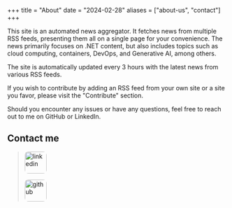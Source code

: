 +++
title = "About"
date = "2024-02-28"
aliases = ["about-us", "contact"]
+++

This site is an automated news aggregator. It fetches news from multiple RSS feeds, presenting them all on a single page for your convenience. The news primarily focuses on .NET content, but also includes topics such as cloud computing, containers, DevOps, and Generative AI, among others.

The site is automatically updated every 3 hours with the latest news from various RSS feeds.

If you wish to contribute by adding an RSS feed from your own site or a site you favor, please visit the "Contribute" section.

Should you encounter any issues or have any questions, feel free to reach out to me on GitHub or LinkedIn.


## Contact me

<blockquote>
    <p>
        <a href="https://www.linkedin.com/in/carlosponsn/">
            <img src="/images/linkedin-logo.svg" alt="linkedin" class="left" style="border-radius: 8px;  width: 50px; height: 50px">
        </a>  
    </p>
    <p>
        <a href="https://github.com/karlospn">
            <img src="/images/github.svg" alt="github" class="left" style="border-radius: 8px; width: 50px; height: 50px">
        </a>
    </p>
</blockquote>

